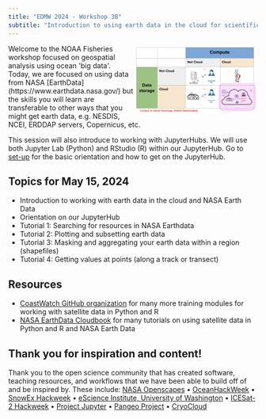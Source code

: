 ```yaml
---
title: "EDMW 2024 - Workshop 3B"
subtitle: "Introduction to using earth data in the cloud for scientific workflows"
---
```


<img src="images/cloud-overview.png" style="width:250px; float:right;">
Welcome to the NOAA Fisheries workshop focused on geospatial analysis using ocean 'big data'. Today, we are focused on using data from NASA [EarthData](https://www.earthdata.nasa.gov/) but the skills you will learn are transferable to other ways that you might get earth data, e.g. NESDIS, NCEI, ERDDAP servers, Copernicus, etc.

This session will also introduce to working with JupyterHubs. We will use both Jupyter Lab (Python) and RStudio (R) within our JupyterHub. Go to [set-up](setup.html) for the basic orientation and how to get on the JupyterHub.

## Topics for May 15, 2024

* Introduction to working with earth data in the cloud and NASA Earth Data
* Orientation on our JupyterHub
* Tutorial 1: Searching for resources in NASA Earthdata
* Tutorial 2: Plotting and subsetting earth data
* Tutorial 3: Masking and aggregating your earth data within a region (shapefiles)
* Tutorial 4: Getting values at points (along a track or transect)

## Resources

* [CoastWatch GitHub organization](https://github.com/coastwatch-training) for many more training modules for working with satellite data in Python and R
* [NASA EarthData Cloudbook](https://nasa-openscapes.github.io/earthdata-cloud-cookbook/) for many tutorials on using satellite data in Python and R and NASA Earth Data

## Thank you for inspiration and content!

Thank you to the open science community that has created software, teaching resources, and workflows that we have been able to build off of and be inspired by. These include: 
[NASA Openscapes](https://nasa-openscapes.github.io) &bullet; 
[OceanHackWeek](https://oceanhackweek.org) &bullet; 
[SnowEx Hackweek](https://snowex.hackweek.io/) &bullet; 
[eScience Institute, University of Washington](https://guidebook.hackweek.io/intro.html) &bullet; 
[ICESat-2 Hackweek](https://icesat-2-2022.hackweek.io/) &bullet;
[Project Jupyter](https://jupyter.org/) &bullet; 
[Pangeo Project](https://pangeo.io/) &bullet; 
[CryoCloud](https://cryointhecloud.com/)
<br/><br/>



